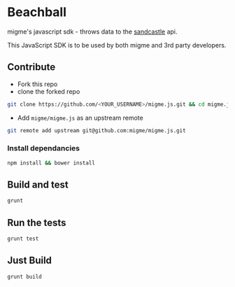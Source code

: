 # Beachball
migme's javascript sdk - throws data to the [sandcastle](https://github.com/migme/sandcastle) api.

This JavaScript SDK is to be used by both migme and 3rd party developers.

## Contribute
- Fork this repo
- clone the forked repo
```bash
git clone https://github.com/<YOUR_USERNAME>/migme.js.git && cd migme.js
```

- Add ```migme/migme.js``` as an upstream remote
```bash
git remote add upstream git@github.com:migme/migme.js.git
```

### Install dependancies
```bash
npm install && bower install
```


## Build and test
```bash
grunt
```

## Run the tests
```bash
grunt test
```

## Just Build
```bash
grunt build
```

